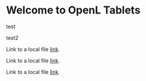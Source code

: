 # Welcome to OpenL Tablets

test

test2

Link to a local file [link](./Test.xlsx).

Link to a local file [link](/Test.xlsx).

Link to a local file [link](Test.xlsx).
